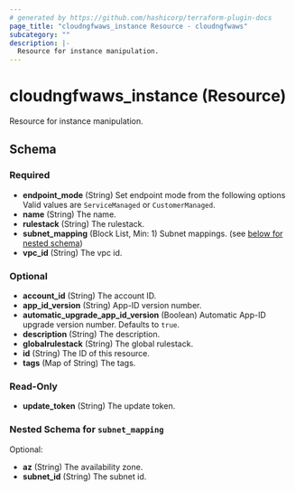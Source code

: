 ```yaml
---
# generated by https://github.com/hashicorp/terraform-plugin-docs
page_title: "cloudngfwaws_instance Resource - cloudngfwaws"
subcategory: ""
description: |-
  Resource for instance manipulation.
---
```


# cloudngfwaws_instance (Resource)

Resource for instance manipulation.



<!-- schema generated by tfplugindocs -->
## Schema

### Required

- **endpoint_mode** (String) Set endpoint mode from the following options Valid values are `ServiceManaged` or `CustomerManaged`.
- **name** (String) The name.
- **rulestack** (String) The rulestack.
- **subnet_mapping** (Block List, Min: 1) Subnet mappings. (see [below for nested schema](#nestedblock--subnet_mapping))
- **vpc_id** (String) The vpc id.

### Optional

- **account_id** (String) The account ID.
- **app_id_version** (String) App-ID version number.
- **automatic_upgrade_app_id_version** (Boolean) Automatic App-ID upgrade version number. Defaults to `true`.
- **description** (String) The description.
- **globalrulestack** (String) The global rulestack.
- **id** (String) The ID of this resource.
- **tags** (Map of String) The tags.

### Read-Only

- **update_token** (String) The update token.

<a id="nestedblock--subnet_mapping"></a>
### Nested Schema for `subnet_mapping`

Optional:

- **az** (String) The availability zone.
- **subnet_id** (String) The subnet id.


